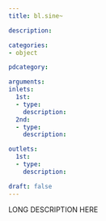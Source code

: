 ```yaml
---
title: bl.sine~

description:

categories:
- object

pdcategory:

arguments:
inlets:
  1st:
  - type:
    description:
  2nd:
  - type:
    description:

outlets:
  1st:
  - type:
    description:

draft: false
---
```


LONG DESCRIPTION HERE
